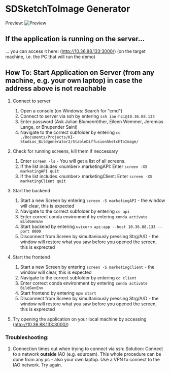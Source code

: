 # SDSketchToImage Generator

Preview: 
![Preview](https://github.com/BluJy/SDSketch2Image/blob/main/Examples/Readme/Screenshot.png)


## If the application is running on the server...
... you can access it here: (http://10.36.88.133:3000/) 
(on the target machine, i.e. the PC that will run the demo)

## How To: Start Application on Server (from any machine, e.g. your own laptop) in case the address above is not reachable
1. Connect to server
    1. Open a console (on Windows: Search for "cmd")
    2. Connect to server via ssh by entering `ssh iao-hci@10.36.88.133`
    3. Enter password (Ask Julian Blumenröther, Eileen Wemmer, Jeremias Lange, or Bhupender Saini)
    4. Navigate to the correct subfolder by entering `cd ./Documents/Projects/KI-Studios_Bildgenerator2/StableDiffusionSketchToImage/`

2. Check for running screens, kill them if neccessary
    1. Enter `screen -ls` - You will get a list of all screens. 
    2. If the list includes \<number\>.marketingAPI:
        Enter `screen -XS marketingAPI quit`
    3. If the list includes \<number\>.marketingClient:
        Enter `screen -XS marketingClient quit`

3. Start the backend
    1. Start a new Screen by entering `screen -S marketingAPI` - the window will clear, this is expected
    2. Navigate to the correct subfolder by entering `cd api`
    3. Enter correct conda environment by entering `conda activate BildGenEnv`
    4. Start backend by entering `uvicorn api:app --host 10.36.88.133 --port 8000`
    5. Disconnect from Screen by simultaniously pressing Strg/A/D - the window will restore what you saw before you opened the screen, this is exprected

4. Start the frontend
    1. Start a new Screen by entering `screen -S marketingClient` - the window will clear, this is expected
    2. Navigate to the correct subfolder by entering `cd client`
    3. Enter correct conda environment by entering `conda activate BildGenEnv`
    4. Start frontend by entering `npm start`
    5. Disconnect from Screen by simultaniously pressing Strg/A/D - the window will restore what you saw before you opened the screen, this is exprected

5. Try opening the application on your local machine by accessing (http://10.36.88.133:3000/)

### Troubleshooting:
1. Connection times out when trying to connect via ssh:
    Solution: Connect to a network **outside** IAO (e.g. eduroam). This whole procedure can be done from any pc - also your own laptop. Use a VPN to connect to the IAO network. Try again.
